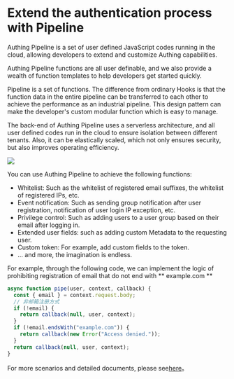 # Extend the authentication process with Pipeline

<LastUpdated/>

Authing Pipeline is a set of user defined JavaScript codes running in the cloud, allowing developers to extend and customize Authing capabilities.

Authing Pipeline functions are all user definable, and we also provide a wealth of function templates to help developers get started quickly.

Pipeline is a set of functions. The difference from ordinary Hooks is that the function data in the entire pipeline can be transferred to each other to achieve the performance as an industrial pipeline. This design pattern can make the developer's custom modular function which is easy to manage.

The back-end of Authing Pipeline uses a serverless architecture, and all user defined codes run in the cloud to ensure isolation between different tenants. Also, it can be elastically scaled, which not only ensures security, but also improves operating efficiency.

![](https://cdn.authing.cn/blog/authing-pipeline.png)

You can use Authing Pipeline to achieve the following functions:

- Whitelist: Such as the whitelist of registered email suffixes, the whitelist of registered IPs, etc.
- Event notification: Such as sending group notification after user registration, notification of user login IP exception, etc.
- Privilege control: Such as adding users to a user group based on their email after logging in.
- Extended user fields: such as adding custom Metadata to the requesting user.
- Custom token: For example, add custom fields to the token.
- ... and more, the imagination is endless.

For example, through the following code, we can implement the logic of prohibiting registration of email that do not end with ** example.com **

```javascript
async function pipe(user, context, callback) {
  const { email } = context.request.body;
  // 非邮箱注册方式
  if (!email) {
    return callback(null, user, context);
  }
  if (!email.endsWith("example.com")) {
    return callback(new Error("Access denied."));
  }
  return callback(null, user, context);
}
```

For more scenarios and detailed documents, please see[here](/guides/pipeline/)。
